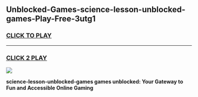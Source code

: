 
## Unblocked-Games-science-lesson-unblocked-games-Play-Free-3utg1
<h3>
<a href="https://premium76.site?title=science-lesson-unblocked-games&ref=21A">CLICK TO PLAY</a></h3>
<hr>

<h3>
<a href="https://premium76.site?title=science-lesson-unblocked-games&ref=21A">CLICK 2 PLAY</a>
  
</h3>

<a href="https://premium76.site?title=science-lesson-unblocked-games&ref=21A"><img src="https://clearcache.store/games.png"></a>


**science-lesson-unblocked-games games unblocked: Your Gateway to Fun and Accessible Online Gaming**

